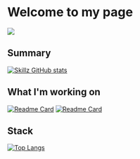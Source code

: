# Welcome to my page
![](https://komarev.com/ghpvc/?username=your-github-username)

## Summary
[![Skillz GitHub stats](https://github-readme-stats.vercel.app/api?username=skillz4real&show_icons=true&theme=dark)](https://github.com/skillz4real/)

## What I'm working on
[![Readme Card](https://github-readme-stats.vercel.app/api/pin/?username=skillz4real&repo=paste-bin&theme=dark)](https://github.com/skillz4real/paste-bin)
[![Readme Card](https://github-readme-stats.vercel.app/api/pin/?username=skillz4real&repo=hackerhelp&theme=dark)](https://github.com/skillz4real/hackerhelp)

## Stack
[![Top Langs](https://github-readme-stats.vercel.app/api/top-langs/?username=skillz4real&layout=pie&theme=dark)](https://github.com/skillz4real/skillz4real)  
